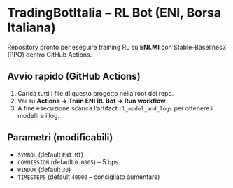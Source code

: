 # TradingBotItalia – RL Bot (ENI, Borsa Italiana)

Repository pronto per eseguire training RL su **ENI.MI** con Stable-Baselines3 (PPO) dentro GitHub Actions.

## Avvio rapido (GitHub Actions)
1. Carica tutti i file di questo progetto nella root del repo.
2. Vai su **Actions → Train ENI RL Bot → Run workflow**.
3. A fine esecuzione scarica l’artifact `rl_model_and_logs` per ottenere i modelli e i log.

## Parametri (modificabili)
- `SYMBOL` (default `ENI.MI`)
- `COMMISSION` (default `0.0005`) – 5 bps
- `WINDOW` (default `30`)
- `TIMESTEPS` (default `40000` – consigliato aumentare)
